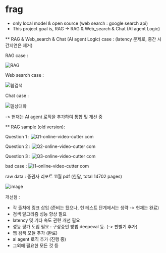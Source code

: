 # frag
- only local model & open source (web search : google search api)
- This project goal is, RAG -> RAG & Web_search & Chat (AI agent Logic) 



** RAG & Web_search & Chat (AI agent Logic) case :  (latency 문제로, 중간 시간지연은 제거)

RAG case : 

![RAG](https://github.com/user-attachments/assets/da135105-987c-49c1-b419-1bfa218ceda0)


Web search case : 

![웹검색](https://github.com/user-attachments/assets/639c854d-76fa-47c5-a997-504b3e6ee020)


Chat case : 

![일상대화](https://github.com/user-attachments/assets/ec9606e7-8113-40de-96fc-1209c80038c4)


-> 현재는 AI agent 로직을 추가하여 통합 및 개선 중 




** RAG sample (old version): 

Question 1 : 
![Q1-_online-video-cutter com_](https://github.com/user-attachments/assets/f2eb3e58-5c49-41d6-852c-828c66d00556)


Question 2 : 
![Q2-_online-video-cutter com_](https://github.com/user-attachments/assets/7ff8999c-e5fd-49de-b82d-41bf03ce612c)


Question 3 : 
![Q3-_online-video-cutter com_](https://github.com/user-attachments/assets/9fde0c19-01cc-4732-a3b3-3d5d4cec99df)


bad case : 
![I1-_online-video-cutter com_](https://github.com/user-attachments/assets/66d3f4a2-b02c-463d-b8c2-1ec75e3d94f9)





raw data : 증권사 리포트 11월 pdf (한달, total 14702 pages) 

![image](https://github.com/user-attachments/assets/fa09e447-a637-4b1d-96ec-640c57ba44a1)




개선점 :
- 각 출처에 링크 삽입 (준비는 됬으나, 현 테스트 단계에서는 생략 -> 현재는 완료)
- 검색 알고리즘 성능 향상 필요 
- latency 및 기타 속도 관련 개선 필요
- 성능 평가 도입 필요 : 구상중인 방법 deepeval 등. (-> 판별기 추가)
- 웹 검색 모듈 추가 (완료)
- ai agent 로직 추가 (진행 중)
- 그외에 필요한 모든 것 등 
